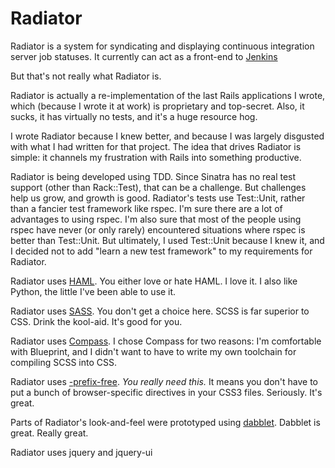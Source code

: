 Radiator
========

Radiator is a system for syndicating and displaying continuous integration server job statuses. It currently can act as a front-end to [Jenkins](http://jenkins-ci.org/)

But that's not really what Radiator is.

Radiator is actually a re-implementation of the last Rails applications I wrote, which (because I wrote it at work) is proprietary and top-secret. Also, it sucks, it has virtually no tests, and it's a huge resource hog.

I wrote Radiator because I knew better, and because I was largely disgusted with what I had written for that project. The idea that drives Radiator is simple: it channels my frustration with Rails into something productive.

Radiator is being developed using TDD. Since Sinatra has no real test support (other than Rack::Test), that can be a challenge. But challenges help us grow, and growth is good. Radiator's tests use Test::Unit, rather than a fancier test framework like rspec. I'm sure there are a lot of advantages to using rspec. I'm also sure that most of the people using rspec have never (or only rarely) encountered situations where rspec is better than Test::Unit. But ultimately, I used Test::Unit because I knew it, and I decided not to add "learn a new test framework" to my requirements for Radiator.

Radiator uses [HAML](http://haml.info). You either love or hate HAML. I love it. I also like Python, the little I've been able to use it.

Radiator uses [SASS](http://sass-lang.com/). You don't get a choice here. SCSS is far superior to CSS. Drink the kool-aid. It's good for you.

Radiator uses [Compass](http://compass-style.org/). I chose Compass for two reasons: I'm comfortable with Blueprint, and I didn't want to have to write my own toolchain for compiling SCSS into CSS. 

Radiator uses [-prefix-free](http://leaverou.github.com/prefixfree/). *You really need this.* It means you don't have to put a bunch of browser-specific directives in your CSS3 files. Seriously. It's great. 

Parts of Radiator's look-and-feel were prototyped using [dabblet](http://dabblet.com). Dabblet is great. Really great.

Radiator uses jquery and jquery-ui


